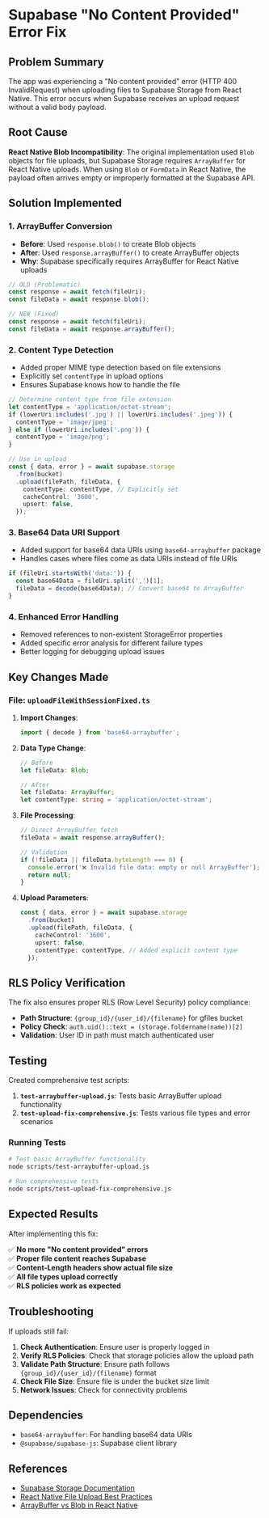 # Supabase "No Content Provided" Error Fix

## Problem Summary

The app was experiencing a "No content provided" error (HTTP 400 InvalidRequest) when uploading files to Supabase Storage from React Native. This error occurs when Supabase receives an upload request without a valid body payload.

## Root Cause

**React Native Blob Incompatibility**: The original implementation used `Blob` objects for file uploads, but Supabase Storage requires `ArrayBuffer` for React Native uploads. When using `Blob` or `FormData` in React Native, the payload often arrives empty or improperly formatted at the Supabase API.

## Solution Implemented

### 1. ArrayBuffer Conversion
- **Before**: Used `response.blob()` to create Blob objects
- **After**: Used `response.arrayBuffer()` to create ArrayBuffer objects
- **Why**: Supabase specifically requires ArrayBuffer for React Native uploads

```typescript
// OLD (Problematic)
const response = await fetch(fileUri);
const fileData = await response.blob();

// NEW (Fixed)
const response = await fetch(fileUri);
const fileData = await response.arrayBuffer();
```

### 2. Content Type Detection
- Added proper MIME type detection based on file extensions
- Explicitly set `contentType` in upload options
- Ensures Supabase knows how to handle the file

```typescript
// Determine content type from file extension
let contentType = 'application/octet-stream';
if (lowerUri.includes('.jpg') || lowerUri.includes('.jpeg')) {
  contentType = 'image/jpeg';
} else if (lowerUri.includes('.png')) {
  contentType = 'image/png';
}

// Use in upload
const { data, error } = await supabase.storage
  .from(bucket)
  .upload(filePath, fileData, {
    contentType: contentType, // Explicitly set
    cacheControl: '3600',
    upsert: false,
  });
```

### 3. Base64 Data URI Support
- Added support for base64 data URIs using `base64-arraybuffer` package
- Handles cases where files come as data URIs instead of file URIs

```typescript
if (fileUri.startsWith('data:')) {
  const base64Data = fileUri.split(',')[1];
  fileData = decode(base64Data); // Convert base64 to ArrayBuffer
}
```

### 4. Enhanced Error Handling
- Removed references to non-existent StorageError properties
- Added specific error analysis for different failure types
- Better logging for debugging upload issues

## Key Changes Made

### File: `uploadFileWithSessionFixed.ts`

1. **Import Changes**:
   ```typescript
   import { decode } from 'base64-arraybuffer';
   ```

2. **Data Type Change**:
   ```typescript
   // Before
   let fileData: Blob;
   
   // After  
   let fileData: ArrayBuffer;
   let contentType: string = 'application/octet-stream';
   ```

3. **File Processing**:
   ```typescript
   // Direct ArrayBuffer fetch
   fileData = await response.arrayBuffer();
   
   // Validation
   if (!fileData || fileData.byteLength === 0) {
     console.error('❌ Invalid file data: empty or null ArrayBuffer');
     return null;
   }
   ```

4. **Upload Parameters**:
   ```typescript
   const { data, error } = await supabase.storage
     .from(bucket)
     .upload(filePath, fileData, {
       cacheControl: '3600',
       upsert: false,
       contentType: contentType, // Added explicit content type
     });
   ```

## RLS Policy Verification

The fix also ensures proper RLS (Row Level Security) policy compliance:

- **Path Structure**: `{group_id}/{user_id}/{filename}` for gfiles bucket
- **Policy Check**: `auth.uid()::text = (storage.foldername(name))[2]`
- **Validation**: User ID in path must match authenticated user

## Testing

Created comprehensive test scripts:

1. **`test-arraybuffer-upload.js`**: Tests basic ArrayBuffer upload functionality
2. **`test-upload-fix-comprehensive.js`**: Tests various file types and error scenarios

### Running Tests

```bash
# Test basic ArrayBuffer functionality
node scripts/test-arraybuffer-upload.js

# Run comprehensive tests
node scripts/test-upload-fix-comprehensive.js
```

## Expected Results

After implementing this fix:

✅ **No more "No content provided" errors**  
✅ **Proper file content reaches Supabase**  
✅ **Content-Length headers show actual file size**  
✅ **All file types upload correctly**  
✅ **RLS policies work as expected**  

## Troubleshooting

If uploads still fail:

1. **Check Authentication**: Ensure user is properly logged in
2. **Verify RLS Policies**: Check that storage policies allow the upload path
3. **Validate Path Structure**: Ensure path follows `{group_id}/{user_id}/{filename}` format
4. **Check File Size**: Ensure file is under the bucket size limit
5. **Network Issues**: Check for connectivity problems

## Dependencies

- `base64-arraybuffer`: For handling base64 data URIs
- `@supabase/supabase-js`: Supabase client library

## References

- [Supabase Storage Documentation](https://supabase.com/docs/guides/storage)
- [React Native File Upload Best Practices](https://supabase.com/docs/guides/storage/uploads/react-native)
- [ArrayBuffer vs Blob in React Native](https://github.com/supabase/supabase-js/issues/issues)